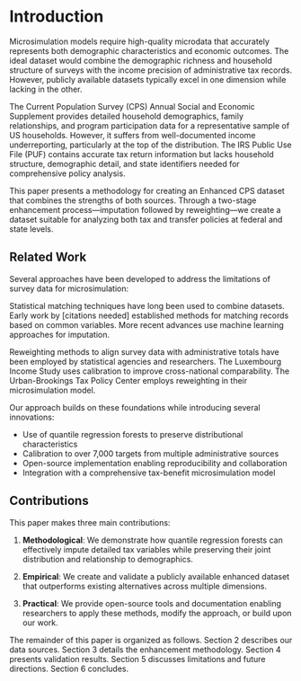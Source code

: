 # Introduction

Microsimulation models require high-quality microdata that accurately represents both demographic characteristics and economic outcomes. The ideal dataset would combine the demographic richness and household structure of surveys with the income precision of administrative tax records. However, publicly available datasets typically excel in one dimension while lacking in the other.

The Current Population Survey (CPS) Annual Social and Economic Supplement provides detailed household demographics, family relationships, and program participation data for a representative sample of US households. However, it suffers from well-documented income underreporting, particularly at the top of the distribution. The IRS Public Use File (PUF) contains accurate tax return information but lacks household structure, demographic detail, and state identifiers needed for comprehensive policy analysis.

This paper presents a methodology for creating an Enhanced CPS dataset that combines the strengths of both sources. Through a two-stage enhancement process—imputation followed by reweighting—we create a dataset suitable for analyzing both tax and transfer policies at federal and state levels.

## Related Work

Several approaches have been developed to address the limitations of survey data for microsimulation:

Statistical matching techniques have long been used to combine datasets. Early work by [citations needed] established methods for matching records based on common variables. More recent advances use machine learning approaches for imputation.

Reweighting methods to align survey data with administrative totals have been employed by statistical agencies and researchers. The Luxembourg Income Study uses calibration to improve cross-national comparability. The Urban-Brookings Tax Policy Center employs reweighting in their microsimulation model.

Our approach builds on these foundations while introducing several innovations:
- Use of quantile regression forests to preserve distributional characteristics
- Calibration to over 7,000 targets from multiple administrative sources  
- Open-source implementation enabling reproducibility and collaboration
- Integration with a comprehensive tax-benefit microsimulation model

## Contributions

This paper makes three main contributions:

1. **Methodological**: We demonstrate how quantile regression forests can effectively impute detailed tax variables while preserving their joint distribution and relationship to demographics.

2. **Empirical**: We create and validate a publicly available enhanced dataset that outperforms existing alternatives across multiple dimensions.

3. **Practical**: We provide open-source tools and documentation enabling researchers to apply these methods, modify the approach, or build upon our work.

The remainder of this paper is organized as follows. Section 2 describes our data sources. Section 3 details the enhancement methodology. Section 4 presents validation results. Section 5 discusses limitations and future directions. Section 6 concludes.
